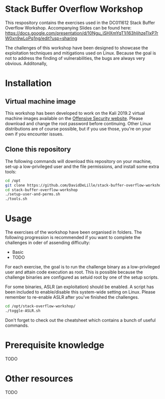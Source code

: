 # Stack Buffer Overflow Workshop
This respository contains the exercises used in the DC011612 Stack Buffer Overflow Workshop.
Accompanying Slides can be found here: https://docs.google.com/presentation/d/10Ngu_jSHXmYqT1i163hIjhzeTlxP7rW0xn9wLoPq1ng/edit?usp=sharing

The challenges of this workshop have been designed to showcase the exploitation techniques and mitigations used on Linux. Because the goal is not to address the finding of vulnerabilities, the bugs are always very obvious. Additonally,  

# Installation
## Virtual machine image
This workshop has been developed to work on the Kali 2019.2 virtual machine images available on the [Offensive Security website](https://www.offensive-security.com/kali-linux-vm-vmware-virtualbox-image-download/). Please download and change the root password before continuing. Other Linux distributions are of course possible, but if you use those, you're on your own if you encounter issues.

## Clone this repository
The following commands will download this repository on your machine, set-up a low-privileged user and the file permissions, and install some extra tools:
``` bash
cd /opt
git clone https://github.com/DavidDeLille/stack-buffer-overflow-workshop
cd stack-buffer-overflow-workshop
./setup-user-and-perms.sh
./tools.sh
```

# Usage
The exercises of the workshop have been organised in folders. The following progression is recommended if you want to complete the challenges in oder of assending difficulty:

* Basic
* TODO

For each exercise, the goal is to run the challenge binary as a low-privileged user and attain code execution as root. This is possible because the challenge binaries are configured as setuid root by one of the setup scripts.

For some binaries, ASLR (an exploitation) should be enabled. A script has been included to enable/disable this system-wide setting on Linux. Please remember to re-enable ASLR after you've finished the challenges.

``` bash
cd /opt/stack-overflow-workshop/
./toggle-ASLR.sh
```

Don't forget to check out the cheatsheet which contains a bunch of useful commands.

# Prerequisite knowledge
TODO

# Other resources
TODO
